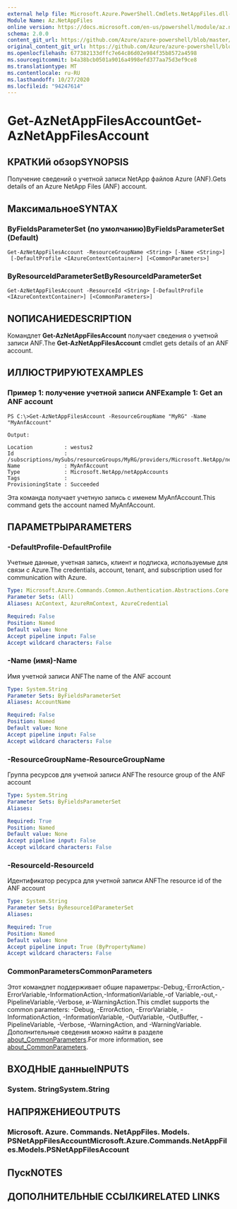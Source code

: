 ```yaml
---
external help file: Microsoft.Azure.PowerShell.Cmdlets.NetAppFiles.dll-Help.xml
Module Name: Az.NetAppFiles
online version: https://docs.microsoft.com/en-us/powershell/module/az.netappfiles/get-aznetappfilesaccount
schema: 2.0.0
content_git_url: https://github.com/Azure/azure-powershell/blob/master/src/NetAppFiles/NetAppFiles/help/Get-AzNetAppFilesAccount.md
original_content_git_url: https://github.com/Azure/azure-powershell/blob/master/src/NetAppFiles/NetAppFiles/help/Get-AzNetAppFilesAccount.md
ms.openlocfilehash: 677382133dffc7e64c86d02e984f35b8572a4598
ms.sourcegitcommit: b4a38bcb0501a9016a4998efd377aa75d3ef9ce8
ms.translationtype: MT
ms.contentlocale: ru-RU
ms.lasthandoff: 10/27/2020
ms.locfileid: "94247614"
---
```

# <span data-ttu-id="684de-101">Get-AzNetAppFilesAccount</span><span class="sxs-lookup"><span data-stu-id="684de-101">Get-AzNetAppFilesAccount</span></span>

## <span data-ttu-id="684de-102">КРАТКИй обзор</span><span class="sxs-lookup"><span data-stu-id="684de-102">SYNOPSIS</span></span>
<span data-ttu-id="684de-103">Получение сведений о учетной записи NetApp файлов Azure (ANF).</span><span class="sxs-lookup"><span data-stu-id="684de-103">Gets details of an Azure NetApp Files (ANF) account.</span></span>

## <span data-ttu-id="684de-104">Максимальное</span><span class="sxs-lookup"><span data-stu-id="684de-104">SYNTAX</span></span>

### <span data-ttu-id="684de-105">ByFieldsParameterSet (по умолчанию)</span><span class="sxs-lookup"><span data-stu-id="684de-105">ByFieldsParameterSet (Default)</span></span>
```
Get-AzNetAppFilesAccount -ResourceGroupName <String> [-Name <String>]
 [-DefaultProfile <IAzureContextContainer>] [<CommonParameters>]
```

### <span data-ttu-id="684de-106">ByResourceIdParameterSet</span><span class="sxs-lookup"><span data-stu-id="684de-106">ByResourceIdParameterSet</span></span>
```
Get-AzNetAppFilesAccount -ResourceId <String> [-DefaultProfile <IAzureContextContainer>] [<CommonParameters>]
```

## <span data-ttu-id="684de-107">NОПИСАНИЕ</span><span class="sxs-lookup"><span data-stu-id="684de-107">DESCRIPTION</span></span>
<span data-ttu-id="684de-108">Командлет **Get-AzNetAppFilesAccount** получает сведения о учетной записи ANF.</span><span class="sxs-lookup"><span data-stu-id="684de-108">The **Get-AzNetAppFilesAccount** cmdlet gets details of an ANF account.</span></span>

## <span data-ttu-id="684de-109">ИЛЛЮСТРИРУЮТ</span><span class="sxs-lookup"><span data-stu-id="684de-109">EXAMPLES</span></span>

### <span data-ttu-id="684de-110">Пример 1: получение учетной записи ANF</span><span class="sxs-lookup"><span data-stu-id="684de-110">Example 1: Get an ANF account</span></span>
```
PS C:\>Get-AzNetAppFilesAccount -ResourceGroupName "MyRG" -Name "MyAnfAccount"

Output:

Location          : westus2
Id                : /subscriptions/mySubs/resourceGroups/MyRG/providers/Microsoft.NetApp/netAppAccounts/MyAnfAccount
Name              : MyAnfAccount
Type              : Microsoft.NetApp/netAppAccounts
Tags              :
ProvisioningState : Succeeded
```

<span data-ttu-id="684de-111">Эта команда получает учетную запись с именем MyAnfAccount.</span><span class="sxs-lookup"><span data-stu-id="684de-111">This command gets the account named MyAnfAccount.</span></span>

## <span data-ttu-id="684de-112">ПАРАМЕТРЫ</span><span class="sxs-lookup"><span data-stu-id="684de-112">PARAMETERS</span></span>

### <span data-ttu-id="684de-113">-DefaultProfile</span><span class="sxs-lookup"><span data-stu-id="684de-113">-DefaultProfile</span></span>
<span data-ttu-id="684de-114">Учетные данные, учетная запись, клиент и подписка, используемые для связи с Azure.</span><span class="sxs-lookup"><span data-stu-id="684de-114">The credentials, account, tenant, and subscription used for communication with Azure.</span></span>

```yaml
Type: Microsoft.Azure.Commands.Common.Authentication.Abstractions.Core.IAzureContextContainer
Parameter Sets: (All)
Aliases: AzContext, AzureRmContext, AzureCredential

Required: False
Position: Named
Default value: None
Accept pipeline input: False
Accept wildcard characters: False
```

### <span data-ttu-id="684de-115">-Name (имя)</span><span class="sxs-lookup"><span data-stu-id="684de-115">-Name</span></span>
<span data-ttu-id="684de-116">Имя учетной записи ANF</span><span class="sxs-lookup"><span data-stu-id="684de-116">The name of the ANF account</span></span>

```yaml
Type: System.String
Parameter Sets: ByFieldsParameterSet
Aliases: AccountName

Required: False
Position: Named
Default value: None
Accept pipeline input: False
Accept wildcard characters: False
```

### <span data-ttu-id="684de-117">-ResourceGroupName</span><span class="sxs-lookup"><span data-stu-id="684de-117">-ResourceGroupName</span></span>
<span data-ttu-id="684de-118">Группа ресурсов для учетной записи ANF</span><span class="sxs-lookup"><span data-stu-id="684de-118">The resource group of the ANF account</span></span>

```yaml
Type: System.String
Parameter Sets: ByFieldsParameterSet
Aliases:

Required: True
Position: Named
Default value: None
Accept pipeline input: False
Accept wildcard characters: False
```

### <span data-ttu-id="684de-119">-ResourceId</span><span class="sxs-lookup"><span data-stu-id="684de-119">-ResourceId</span></span>
<span data-ttu-id="684de-120">Идентификатор ресурса для учетной записи ANF</span><span class="sxs-lookup"><span data-stu-id="684de-120">The resource id of the ANF account</span></span>

```yaml
Type: System.String
Parameter Sets: ByResourceIdParameterSet
Aliases:

Required: True
Position: Named
Default value: None
Accept pipeline input: True (ByPropertyName)
Accept wildcard characters: False
```

### <span data-ttu-id="684de-121">CommonParameters</span><span class="sxs-lookup"><span data-stu-id="684de-121">CommonParameters</span></span>
<span data-ttu-id="684de-122">Этот командлет поддерживает общие параметры:-Debug,-ErrorAction,-ErrorVariable,-InformationAction,-InformationVariable,-of Variable,-out,-PipelineVariable,-Verbose, и-WarningAction.</span><span class="sxs-lookup"><span data-stu-id="684de-122">This cmdlet supports the common parameters: -Debug, -ErrorAction, -ErrorVariable, -InformationAction, -InformationVariable, -OutVariable, -OutBuffer, -PipelineVariable, -Verbose, -WarningAction, and -WarningVariable.</span></span> <span data-ttu-id="684de-123">Дополнительные сведения можно найти в разделе [about_CommonParameters](http://go.microsoft.com/fwlink/?LinkID=113216).</span><span class="sxs-lookup"><span data-stu-id="684de-123">For more information, see [about_CommonParameters](http://go.microsoft.com/fwlink/?LinkID=113216).</span></span>

## <span data-ttu-id="684de-124">ВХОДНЫЕ данные</span><span class="sxs-lookup"><span data-stu-id="684de-124">INPUTS</span></span>

### <span data-ttu-id="684de-125">System. String</span><span class="sxs-lookup"><span data-stu-id="684de-125">System.String</span></span>

## <span data-ttu-id="684de-126">НАПРЯЖЕНИЕ</span><span class="sxs-lookup"><span data-stu-id="684de-126">OUTPUTS</span></span>

### <span data-ttu-id="684de-127">Microsoft. Azure. Commands. NetAppFiles. Models. PSNetAppFilesAccount</span><span class="sxs-lookup"><span data-stu-id="684de-127">Microsoft.Azure.Commands.NetAppFiles.Models.PSNetAppFilesAccount</span></span>

## <span data-ttu-id="684de-128">Пуск</span><span class="sxs-lookup"><span data-stu-id="684de-128">NOTES</span></span>

## <span data-ttu-id="684de-129">ДОПОЛНИТЕЛЬНЫЕ ССЫЛКИ</span><span class="sxs-lookup"><span data-stu-id="684de-129">RELATED LINKS</span></span>
